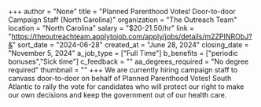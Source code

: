 +++
author = "None"
title = "Planned Parenthood Votes! Door-to-door Campaign Staff (North Carolina)"
organization = "The Outreach Team"
location = "North Carolina"
salary = "$20-21.50/hr"
link = "https://theoutreachteam.applytojob.com/apply/jobs/details/m2ZPINRObJ?&"
sort_date = "2024-06-28"
created_at = "June 28, 2024"
closing_date = "November 5, 2024"
a_job_type = ["Full Time"]
b_benefits = ["periodic bonuses","Sick time"]
c_feedback = ""
aa_degrees_required = "No degree required"
thumbnail = ""
+++
We are currently hiring campaign staff to canvass door-to-door on behalf of Planned Parenthood Votes! South Atlantic to rally the vote for candidates who will protect our right to make our own decisions and keep the government out of our health care.
